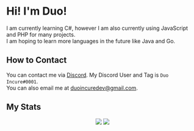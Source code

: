 # Hi! I'm Duo!

I am currently learning C#, however I am also currently using JavaScript and PHP for many projects.  
I am hoping to learn more languages in the future like Java and Go.

## How to Contact
You can contact me via [Discord](https://discord.com/ "Your Place to Talk and Hang Out"). My Discord User and Tag is `Duo Incure#0001`.  
You can also email me at <duoincuredev@gmail.com>.

## My Stats
<p align="center">
    <img src="https://github-profile-summary-cards.vercel.app/api/cards/profile-details?username=DuoIncure&theme=monokai" />
    <img src="https://github-readme-stats.vercel.app/api?username=DuoIncure&count_private=true&show_icons=true&theme=monokai" />
</p>
